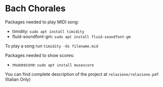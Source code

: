 # Bach Chorales


Packages needed to play MIDI song:

* timidity: `sudo apt install timidity`
* fluid-soundfont-gm: `sudo apt install fluid-soundfont-gm`

To play a song run `timidity -Os filename.mid`

Packages needed to show scores:

* musescore: `sudo apt install musescore`

You can find complete description of the project at `relazione/relazione.pdf` (Italian Only)